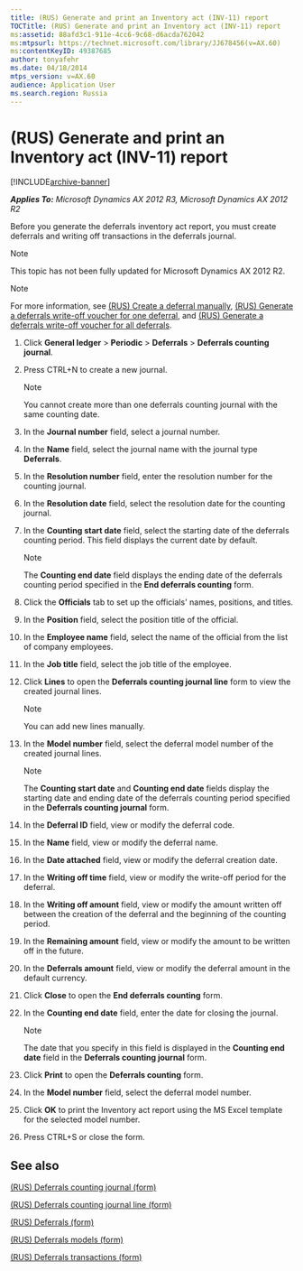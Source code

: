 ```yaml
---
title: (RUS) Generate and print an Inventory act (INV-11) report
TOCTitle: (RUS) Generate and print an Inventory act (INV-11) report
ms:assetid: 88afd3c1-911e-4cc6-9c68-d6acda762042
ms:mtpsurl: https://technet.microsoft.com/library/JJ678456(v=AX.60)
ms:contentKeyID: 49387685
author: tonyafehr
ms.date: 04/18/2014
mtps_version: v=AX.60
audience: Application User
ms.search.region: Russia
---
```


# (RUS) Generate and print an Inventory act (INV-11) report 


[!INCLUDE[archive-banner](includes/archive-banner.md)]


_**Applies To:** Microsoft Dynamics AX 2012 R3, Microsoft Dynamics AX 2012 R2_

Before you generate the deferrals inventory act report, you must create deferrals and writing off transactions in the deferrals journal.


> [!NOTE]
> <P>This topic has not been fully updated for Microsoft Dynamics AX 2012 R2.</P>




> [!NOTE]
> <P>For more information, see <A href="rus-create-a-deferral-manually.md">(RUS) Create a deferral manually</A>, <A href="rus-generate-a-deferrals-write-off-voucher-for-one-deferral.md">(RUS) Generate a deferrals write-off voucher for one deferral</A>, and <A href="rus-generate-a-deferrals-write-off-voucher-for-all-deferrals.md">(RUS) Generate a deferrals write-off voucher for all deferrals</A>.</P>



1.  Click **General ledger** \> **Periodic** \> **Deferrals** \> **Deferrals counting journal**.

2.  Press CTRL+N to create a new journal.
    

    > [!NOTE]
    > <P>You cannot create more than one deferrals counting journal with the same counting date.</P>



3.  In the **Journal number** field, select a journal number.

4.  In the **Name** field, select the journal name with the journal type **Deferrals**.

5.  In the **Resolution number** field, enter the resolution number for the counting journal.

6.  In the **Resolution date** field, select the resolution date for the counting journal.

7.  In the **Counting start date** field, select the starting date of the deferrals counting period. This field displays the current date by default.
    

    > [!NOTE]
    > <P>The <STRONG>Counting end date</STRONG> field displays the ending date of the deferrals counting period specified in the <STRONG>End deferrals counting</STRONG> form.</P>



8.  Click the **Officials** tab to set up the officials' names, positions, and titles.

9.  In the **Position** field, select the position title of the official.

10. In the **Employee name** field, select the name of the official from the list of company employees.

11. In the **Job title** field, select the job title of the employee.

12. Click **Lines** to open the **Deferrals counting journal line** form to view the created journal lines.
    

    > [!NOTE]
    > <P>You can add new lines manually.</P>



13. In the **Model number** field, select the deferral model number of the created journal lines.
    

    > [!NOTE]
    > <P>The <STRONG>Counting start date</STRONG> and <STRONG>Counting end date</STRONG> fields display the starting date and ending date of the deferrals counting period specified in the <STRONG>Deferrals counting journal</STRONG> form.</P>



14. In the **Deferral ID** field, view or modify the deferral code.

15. In the **Name** field, view or modify the deferral name.

16. In the **Date attached** field, view or modify the deferral creation date.

17. In the **Writing off time** field, view or modify the write-off period for the deferral.

18. In the **Writing off amount** field, view or modify the amount written off between the creation of the deferral and the beginning of the counting period.

19. In the **Remaining amount** field, view or modify the amount to be written off in the future.

20. In the **Deferrals amount** field, view or modify the deferral amount in the default currency.

21. Click **Close** to open the **End deferrals counting** form.

22. In the **Counting end date** field, enter the date for closing the journal.
    

    > [!NOTE]
    > <P>The date that you specify in this field is displayed in the <STRONG>Counting end date</STRONG> field in the <STRONG>Deferrals counting journal</STRONG> form.</P>



23. Click **Print** to open the **Deferrals counting** form.

24. In the **Model number** field, select the deferral model number.

25. Click **OK** to print the Inventory act report using the MS Excel template for the selected model number.

26. Press CTRL+S or close the form.

## See also

[(RUS) Deferrals counting journal (form)](https://technet.microsoft.com/library/jj839697\(v=ax.60\))

[(RUS) Deferrals counting journal line (form)](https://technet.microsoft.com/library/jj841094\(v=ax.60\))

[(RUS) Deferrals (form)](https://technet.microsoft.com/library/jj923560\(v=ax.60\))

[(RUS) Deferrals models (form)](https://technet.microsoft.com/library/jj678655\(v=ax.60\))

[(RUS) Deferrals transactions (form)](https://technet.microsoft.com/library/jj678472\(v=ax.60\))

  


